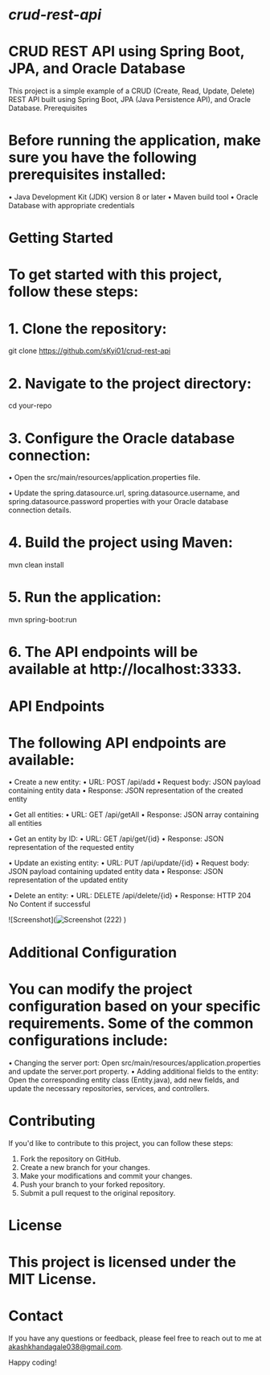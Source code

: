 # ***crud-rest-api***

# CRUD REST API using Spring Boot, JPA, and Oracle Database
This project is a simple example of a CRUD (Create, Read, Update, Delete) REST API built using Spring Boot, JPA (Java Persistence API), and Oracle Database.
Prerequisites

# Before running the application, make sure you have the following prerequisites installed:
•	Java Development Kit (JDK) version 8 or later
•	Maven build tool
•	Oracle Database with appropriate credentials
# Getting Started
# To get started with this project, follow these steps:
# 1.	Clone the repository:
git clone https://github.com/sKyi01/crud-rest-api
# 2.	Navigate to the project directory:
cd your-repo 
# 3.	Configure the Oracle database connection:
•	Open the src/main/resources/application.properties file.

•	Update the spring.datasource.url, spring.datasource.username, and spring.datasource.password properties with your Oracle database connection details.
# 4.	Build the project using Maven:
mvn clean install 
# 5.	Run the application:
mvn spring-boot:run 
# 6.	The API endpoints will be available at http://localhost:3333.
# API Endpoints
# The following API endpoints are available:
•	Create a new entity:
•	URL: POST /api/add
•	Request body: JSON payload containing entity data
•	Response: JSON representation of the created entity

•	Get all entities:
•	URL: GET /api/getAll
•	Response: JSON array containing all entities

•	Get an entity by ID:
•	URL: GET /api/get/{id}
•	Response: JSON representation of the requested entity

•	Update an existing entity:
•	URL: PUT /api/update/{id}
•	Request body: JSON payload containing updated entity data
•	Response: JSON representation of the updated entity

•	Delete an entity:
•	URL: DELETE /api/delete/{id}
•	Response: HTTP 204 No Content if successful

![Screenshot](![Screenshot (222)](https://github.com/sKyi01/crud-rest-api/assets/113761204/b950a08c-f3ed-4fa3-9096-5f30601ecb94)
)


# Additional Configuration
# You can modify the project configuration based on your specific requirements. Some of the common configurations include:
•	Changing the server port: Open src/main/resources/application.properties and update the server.port property.
•	Adding additional fields to the entity: Open the corresponding entity class (Entity.java), add new fields, and update the necessary repositories, services, and controllers.

# Contributing
If you'd like to contribute to this project, you can follow these steps:
1.	Fork the repository on GitHub.
2.	Create a new branch for your changes.
3.	Make your modifications and commit your changes.
4.	Push your branch to your forked repository.
5.	Submit a pull request to the original repository.

# License
# This project is licensed under the MIT License.

# Contact
If you have any questions or feedback, please feel free to reach out to me at akashkhandagale038@gmail.com.

Happy coding!

